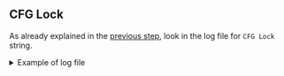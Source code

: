 ## CFG Lock

As already explained in the [previous step](/booter/mat_support.md#booter), look in the log file for `CFG Lock` string.

<details>
<summary>Example of log file</summary>

e.g. [OpenCore TXT file](https://github.com/dreamwhite/dell-inspiron-5370-hackintosh/blob/master/Docs/SysReport/opencore-2022-07-05-223221.txt#L30)

```
...
02:237 00:077 OCCPU: EIST CFG Lock 0...
```

If the number right after `CFG Lock` is `0` then CFG Lock is unlocked via BIOS.

Therefore, you can disable the following quirks under `Kernel/Quirks` context:

- `AppleCpuPmCfgLock`
- `AppleXcpmCfgLock`

Please note the majority of motherboards may have CFG Lock locked (`CFG Lock 1` in the log file. In case you wanna unlock it, please take a look at [this guide](https://github.com/dreamwhite/bios-extraction-guide).
